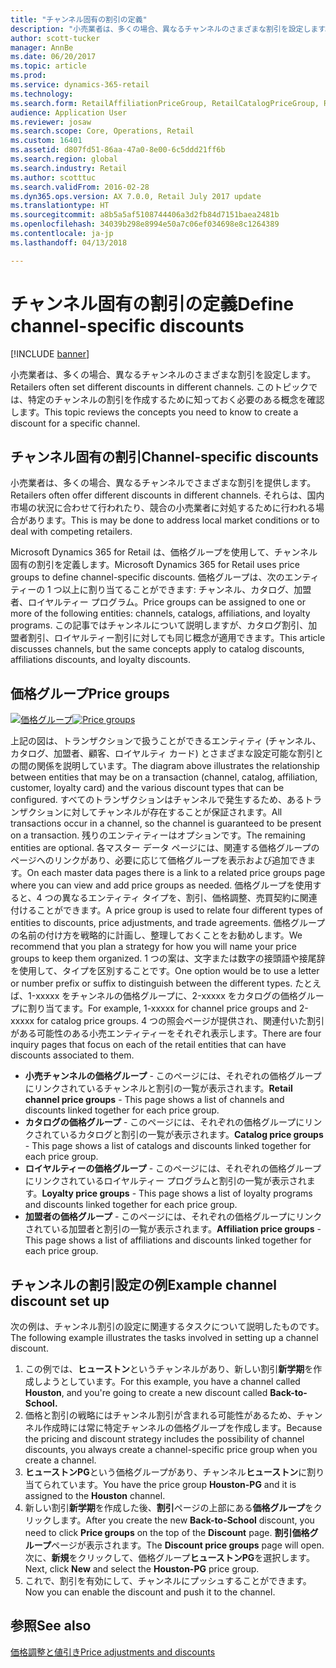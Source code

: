 ```yaml
---
title: "チャンネル固有の割引の定義"
description: "小売業者は、多くの場合、異なるチャンネルのさまざまな割引を設定します。 このトピックでは、特定のチャンネルの割引を作成するために知っておく必要のある概念を確認します。"
author: scott-tucker
manager: AnnBe
ms.date: 06/20/2017
ms.topic: article
ms.prod: 
ms.service: dynamics-365-retail
ms.technology: 
ms.search.form: RetailAffiliationPriceGroup, RetailCatalogPriceGroup, RetailChannelPriceGroup, RetailDiscountPriceGroup, RetailDiscountPricingWorkspace, RetailPeriodicDiscount, RetailStoreItemPriceList, RetailStoreTable
audience: Application User
ms.reviewer: josaw
ms.search.scope: Core, Operations, Retail
ms.custom: 16401
ms.assetid: d807fd51-86aa-47a0-8e00-6c5ddd21ff6b
ms.search.region: global
ms.search.industry: Retail
ms.author: scotttuc
ms.search.validFrom: 2016-02-28
ms.dyn365.ops.version: AX 7.0.0, Retail July 2017 update
ms.translationtype: HT
ms.sourcegitcommit: a8b5a5af5108744406a3d2fb84d7151baea2481b
ms.openlocfilehash: 34039b298e8994e50a7c06ef034698e8c1264389
ms.contentlocale: ja-jp
ms.lasthandoff: 04/13/2018

---
```


# <a name="define-channel-specific-discounts"></a><span data-ttu-id="4c4ca-104">チャンネル固有の割引の定義</span><span class="sxs-lookup"><span data-stu-id="4c4ca-104">Define channel-specific discounts</span></span>

[!INCLUDE [banner](includes/banner.md)]

<span data-ttu-id="4c4ca-105">小売業者は、多くの場合、異なるチャンネルのさまざまな割引を設定します。</span><span class="sxs-lookup"><span data-stu-id="4c4ca-105">Retailers often set different discounts in different channels.</span></span> <span data-ttu-id="4c4ca-106">このトピックでは、特定のチャンネルの割引を作成するために知っておく必要のある概念を確認します。</span><span class="sxs-lookup"><span data-stu-id="4c4ca-106">This topic reviews the concepts you need to know to create a discount for a specific channel.</span></span> 

<a name="channel-specific-discounts"></a><span data-ttu-id="4c4ca-107">チャンネル固有の割引</span><span class="sxs-lookup"><span data-stu-id="4c4ca-107">Channel-specific discounts</span></span>
--------------------------

<span data-ttu-id="4c4ca-108">小売業者は、多くの場合、異なるチャンネルでさまざまな割引を提供します。</span><span class="sxs-lookup"><span data-stu-id="4c4ca-108">Retailers often offer different discounts in different channels.</span></span> <span data-ttu-id="4c4ca-109">それらは、国内市場の状況に合わせて行われたり、競合の小売業者に対処するために行われる場合があります。</span><span class="sxs-lookup"><span data-stu-id="4c4ca-109">This is may be done to address local market conditions or to deal with competing retailers.</span></span>

<span data-ttu-id="4c4ca-110">Microsoft Dynamics 365 for Retail は、価格グループを使用して、チャンネル固有の割引を定義します。</span><span class="sxs-lookup"><span data-stu-id="4c4ca-110">Microsoft Dynamics 365 for Retail uses price groups to define channel-specific discounts.</span></span> <span data-ttu-id="4c4ca-111">価格グループは、次のエンティティーの 1 つ以上に割り当てることができます: チャンネル、カタログ、加盟者、ロイヤルティー プログラム。</span><span class="sxs-lookup"><span data-stu-id="4c4ca-111">Price groups can be assigned to one or more of the following entities: channels, catalogs, affiliations, and loyalty programs.</span></span> <span data-ttu-id="4c4ca-112">この記事ではチャンネルについて説明しますが、カタログ割引、加盟者割引、ロイヤルティー割引に対しても同じ概念が適用できます。</span><span class="sxs-lookup"><span data-stu-id="4c4ca-112">This article discusses channels, but the same concepts apply to catalog discounts, affiliations discounts, and loyalty discounts.</span></span>

## <a name="price-groups"></a><span data-ttu-id="4c4ca-113">価格グループ</span><span class="sxs-lookup"><span data-stu-id="4c4ca-113">Price groups</span></span>

<span data-ttu-id="4c4ca-114">[![価格グループ](./media/price-groups-1024x608.png)](./media/price-groups.png)</span><span class="sxs-lookup"><span data-stu-id="4c4ca-114">[![Price groups](./media/price-groups-1024x608.png)](./media/price-groups.png)</span></span>

<span data-ttu-id="4c4ca-115">上記の図は、トランザクションで扱うことができるエンティティ (チャンネル、カタログ、加盟者、顧客、ロイヤルティ カード) とさまざまな設定可能な割引との間の関係を説明しています。</span><span class="sxs-lookup"><span data-stu-id="4c4ca-115">The diagram above illustrates the relationship between entities that may be on a transaction (channel, catalog, affiliation, customer, loyalty card) and the various discount types that can be configured.</span></span> <span data-ttu-id="4c4ca-116">すべてのトランザクションはチャンネルで発生するため、あるトランザクションに対してチャンネルが存在することが保証されます。</span><span class="sxs-lookup"><span data-stu-id="4c4ca-116">All transactions occur in a channel, so the channel is guaranteed to be present on a transaction.</span></span> <span data-ttu-id="4c4ca-117">残りのエンティティーはオプションです。</span><span class="sxs-lookup"><span data-stu-id="4c4ca-117">The remaining entities are optional.</span></span> <span data-ttu-id="4c4ca-118">各マスター データ ページには、関連する価格グループのページへのリンクがあり、必要に応じて価格グループを表示および追加できます。</span><span class="sxs-lookup"><span data-stu-id="4c4ca-118">On each master data pages there is a link to a related price groups page where you can view and add price groups as needed.</span></span> <span data-ttu-id="4c4ca-119">価格グループを使用すると、4 つの異なるエンティティ タイプを、割引、価格調整、売買契約に関連付けることができます。</span><span class="sxs-lookup"><span data-stu-id="4c4ca-119">A price group is used to relate four different types of entities to discounts, price adjustments, and trade agreements.</span></span> <span data-ttu-id="4c4ca-120">価格グループの名前の付け方を戦略的に計画し、整理しておくことをお勧めします。</span><span class="sxs-lookup"><span data-stu-id="4c4ca-120">We recommend that you plan a strategy for how you will name your price groups to keep them organized.</span></span> <span data-ttu-id="4c4ca-121">1 つの案は、文字または数字の接頭語や接尾辞を使用して、タイプを区別することです。</span><span class="sxs-lookup"><span data-stu-id="4c4ca-121">One option would be to use a letter or number prefix or suffix to distinguish between the different types.</span></span> <span data-ttu-id="4c4ca-122">たとえば、1-xxxxx をチャンネルの価格グループに、2-xxxxx をカタログの価格グループに割り当てます。</span><span class="sxs-lookup"><span data-stu-id="4c4ca-122">For example, 1-xxxxx for channel price groups and 2-xxxxx for catalog price groups.</span></span> <span data-ttu-id="4c4ca-123">4 つの照会ページが提供され、関連付いた割引がある可能性のある小売エンティティーをそれぞれ表示します。</span><span class="sxs-lookup"><span data-stu-id="4c4ca-123">There are four inquiry pages that focus on each of the retail entities that can have discounts associated to them.</span></span>

-   <span data-ttu-id="4c4ca-124">**小売チャンネルの価格グループ** - このページには、それぞれの価格グループにリンクされているチャンネルと割引の一覧が表示されます。</span><span class="sxs-lookup"><span data-stu-id="4c4ca-124">**Retail channel price groups** - This page shows a list of channels and discounts linked together for each price group.</span></span>
-   <span data-ttu-id="4c4ca-125">**カタログの価格グループ** - このページには、それぞれの価格グループにリンクされているカタログと割引の一覧が表示されます。</span><span class="sxs-lookup"><span data-stu-id="4c4ca-125">**Catalog price groups** - This page shows a list of catalogs and discounts linked together for each price group.</span></span>
-   <span data-ttu-id="4c4ca-126">**ロイヤルティーの価格グループ** - このページには、それぞれの価格グループにリンクされているロイヤルティー プログラムと割引の一覧が表示されます。</span><span class="sxs-lookup"><span data-stu-id="4c4ca-126">**Loyalty price groups** - This page shows a list of loyalty programs and discounts linked together for each price group.</span></span>
-   <span data-ttu-id="4c4ca-127">**加盟者の価格グループ** - このページには、それぞれの価格グループにリンクされている加盟者と割引の一覧が表示されます。</span><span class="sxs-lookup"><span data-stu-id="4c4ca-127">**Affiliation price groups** - This page shows a list of affiliations and discounts linked together for each price group.</span></span>

## <a name="example-channel-discount-set-up"></a><span data-ttu-id="4c4ca-128">チャンネルの割引設定の例</span><span class="sxs-lookup"><span data-stu-id="4c4ca-128">Example channel discount set up</span></span>
<span data-ttu-id="4c4ca-129">次の例は、チャンネル割引の設定に関連するタスクについて説明したものです。</span><span class="sxs-lookup"><span data-stu-id="4c4ca-129">The following example illustrates the tasks involved in setting up a channel discount.</span></span>

1.  <span data-ttu-id="4c4ca-130">この例では、**ヒューストン**というチャンネルがあり、新しい割引**新学期**を作成しようとしています。</span><span class="sxs-lookup"><span data-stu-id="4c4ca-130">For this example, you have a channel called **Houston**, and you're going to create a new discount called **Back-to-School.**</span></span>
2.  <span data-ttu-id="4c4ca-131">価格と割引の戦略にはチャンネル割引が含まれる可能性があるため、チャンネル作成時には常に特定チャンネルの価格グループを作成します。</span><span class="sxs-lookup"><span data-stu-id="4c4ca-131">Because the pricing and discount strategy includes the possibility of channel discounts, you always create a channel-specific price group when you create a channel.</span></span>
3.  <span data-ttu-id="4c4ca-132">**ヒューストンPG**という価格グループがあり、チャンネル**ヒューストン**に割り当てられています。</span><span class="sxs-lookup"><span data-stu-id="4c4ca-132">You have the price group **Houston-PG** and it is assigned to the **Houston** channel.</span></span>
4.  <span data-ttu-id="4c4ca-133">新しい割引**新学期**を作成した後、**割引**ページの上部にある**価格グループ**をクリックします。</span><span class="sxs-lookup"><span data-stu-id="4c4ca-133">After you create the new **Back-to-School** discount, you need to click **Price groups** on the top of the **Discount** page.</span></span> <span data-ttu-id="4c4ca-134">**割引価格グループ**ページが表示されます。</span><span class="sxs-lookup"><span data-stu-id="4c4ca-134">The **Discount price groups** page will open.</span></span> <span data-ttu-id="4c4ca-135">次に、**新規**をクリックして、価格グループ**ヒューストンPG**を選択します。</span><span class="sxs-lookup"><span data-stu-id="4c4ca-135">Next, click **New** and select the **Houston-PG** price group.</span></span>
5.  <span data-ttu-id="4c4ca-136">これで、割引を有効にして、チャンネルにプッシュすることができます。</span><span class="sxs-lookup"><span data-stu-id="4c4ca-136">Now you can enable the discount and push it to the channel.</span></span>



<a name="see-also"></a><span data-ttu-id="4c4ca-137">参照</span><span class="sxs-lookup"><span data-stu-id="4c4ca-137">See also</span></span>
--------

[<span data-ttu-id="4c4ca-138">価格調整と値引き</span><span class="sxs-lookup"><span data-stu-id="4c4ca-138">Price adjustments and discounts</span></span>](price-adjustments-discounts.md)




